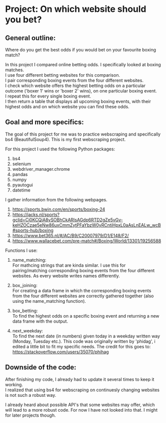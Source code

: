 # Project: On which website should you bet?

## General outline: 
Where do you get the best odds if you would bet on your favourite boxing match? <br>

In this project I compared online betting odds. I specifically looked at boxing matches.<br> 
I use four different betting websites for this comparison. <br>
I pair corresponding boxing events from the four different websites. <br>
I check which website offers the highest betting odds on a particular outcome ('boxer 1' wins or 'boxer 2' wins), on one particular boxing event. <br>
I repeat this for every single boxing event. <br>
I then return a table that displays all upcoming boxing events, with their highest odds and on which website you can find these odds. <br>

## Goal and more specifics:
The goal of this project for me was to practice webscraping and specifically bs4 (BeautifulSoup4). This is my first webscraping project. <br>

For this project I used the following Python packages:
1. bs4
2. selenium 
3. webdriver_manager.chrome 
4. pandas 
5. numpy 
6. pyautogui
7. datetime

I gather information from the following webpages.
1. https://sports.bwin.com/en/sports/boxing-24
2. https://jacks.nl/sports?gclid=Cj0KCQiA8vSOBhCkARIsAGdp6RTD2gZe5vGv-keHZOCzae5eNw86uxCmmZytPFaYbzW0yRCntiHpxL0aAsLnEALw_wcB#sports-hub/boxing
3. https://www.bet365.nl/#/AC/B9/C20007979/D1/E148/F2/
4. https://www.wallacebet.com/pre-match#/Boxing/World/13301/19256588

Functions I use: <br>
1. name_matching: <br>
For mathcing strings that are kinda similar. I use this for pairing/matching corresponding boxing events from the four different websites. As every website writes names differently.

2. box_joining: <br>
For creating a data frame in which the corresponding boxing events from the four different websites are correctly gathered together (also using the name_matching function).

3. box_betting: <br>
To find the highest odds on a specific boxing event and returning a new data frame with the output.

4. next_weekday: <br>
To find the next date (in numbers) given today in a weekday written way (Monday, Tuesday etc.). This code was originally written by 'phidag', i edited a little bit to fit my specific needs. The credit for this goes to: https://stackoverflow.com/users/35070/phihag

## Downside of the code:
After finishing my code, I already had to update it several times to keep it working. <br>
I realized that using bs4 for webscraping on continuesly changing websites is not such a robust way.<br>

I already heard about possible API's that some websites may offer, which will lead to a more robust code. For now I have not looked into that. I might for later projects though.
